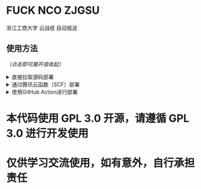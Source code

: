 # FUCK NCO ZJGSU

浙江工商大学 云战疫 自动报送

## 使用方法

*（点击即可展开或收起）*

<details>
    <summary>直接拉取源码部署</summary>
<br>

优点是本地部署，便于管理，理论上不会被记录，稳定。缺点是需要一台服务器（？）

以下所有操作均在配置有git和python3的Linux系统下进行

### 第一步
请先在服务器上进行如下操作

将代码复制至目标文件夹下

```shell script
cd /root/
git clone https://github.com/Hukeqing/FUCK-NCO-ZJGSU.git
cd FUCK-NCO-ZJGSU
pip install -r requirements.txt
chmod +x start.sh
```
**请注意，脚本使用的是 python3，如果下载包时使用了 python2 则会出现意料之外的情况**
**然后修改 userExample.json 文件，并将文件重命名为 user.json**

### 第二步
然后为服务器添加定时任务
```shell script
crontab -e
```

添加下面的内容
```shell script
5 0 * * * /root/FUCK-NCO-ZJGSU/start.sh
```
此行代码的表示会在凌晨0点5分时自动打卡，如果你需要调整自动打卡时间，请自行修改，例如如下代码为在早上 8 点 32 分自动打卡
```shell script
32 8 * * * /root/FUCK-NCO-ZJGSU/start.sh
```

然后保存即可

***

</details>

<details>
    <summary>通过腾讯云函数（SCF）部署</summary>
<br>

优点是不需要服务器，且报送时IP在境内。缺点是一定程度存在被记录的风险，以及对SCF新手不友好。

### 第一步

下载 [SCF 版本的压缩包](https://github.com/uselessbug/FUCK-NCoV-ZJGSU/releases/download/v0.01_scf/v0.01_scf.zip)

### 第二步

直接访问腾讯云函数控制台创建云函数： [https://console.cloud.tencent.com/scf/list-create](https://console.cloud.tencent.com/scf/list-create) ，按照下图所示的说明进行创建。

![scf01](https://i0.hdslb.com/bfs/album/a3759fa1bf6939fd3a6c524df90a51ef651334f0.png)
![scf02](https://i0.hdslb.com/bfs/album/2d484412bf8054a042dbd60fb4cbc1d498584ab2.png)
![scf03](https://i0.hdslb.com/bfs/album/782946ff930e170614f5e4c285815ab849370166.png)

配置完成后，点击下方“完成”进行保存，并检查运行情况

***

</details>

<details>
    <summary>使用GitHub Action进行部署</summary>
<br>


优点是不需要服务器，部署步骤最快。缺点是使用美国IP，较大可能存在被记录的风险。

### 第一步
Fork本仓库，而后在Settings-Secrets中添加以下secret
|变量名|含义|
| --- | --- |
|NAME |用户名（学号）|
|PASSWORD|密码|8

### 第二步
到Action页面，启用workflow。然后随意修改`README.md`并提交一次commit，检查workflow运行情况

此项目默认会在每天十点左右上午执行，如需变更请修改`.github/workflows/main.yml`

如果一个项目超过60天不活跃，其workflow会被禁用。如需永动请参考https://github.com/zhzhzhy/Workflow-Keep-Alive
***

</details>


# 本代码使用 GPL 3.0 开源，请遵循 GPL 3.0 进行开发使用
# 仅供学习交流使用，如有意外，自行承担责任
